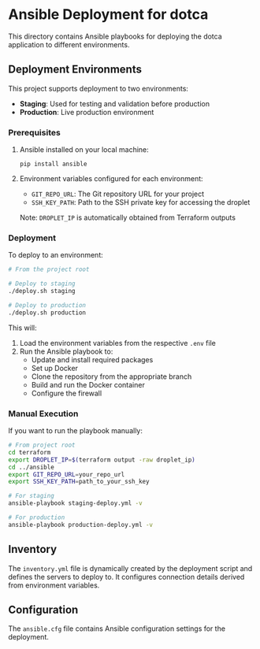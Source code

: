 # Ansible Deployment for dotca

This directory contains Ansible playbooks for deploying the dotca application to different environments.

## Deployment Environments

This project supports deployment to two environments:
- **Staging**: Used for testing and validation before production
- **Production**: Live production environment

### Prerequisites

1. Ansible installed on your local machine:
   ```
   pip install ansible
   ```

2. Environment variables configured for each environment:
   - `GIT_REPO_URL`: The Git repository URL for your project
   - `SSH_KEY_PATH`: Path to the SSH private key for accessing the droplet
   
   Note: `DROPLET_IP` is automatically obtained from Terraform outputs

### Deployment

To deploy to an environment:

```bash
# From the project root

# Deploy to staging
./deploy.sh staging

# Deploy to production
./deploy.sh production
```

This will:
1. Load the environment variables from the respective `.env` file
2. Run the Ansible playbook to:
   - Update and install required packages
   - Set up Docker
   - Clone the repository from the appropriate branch
   - Build and run the Docker container
   - Configure the firewall

### Manual Execution

If you want to run the playbook manually:

```bash
# From project root
cd terraform
export DROPLET_IP=$(terraform output -raw droplet_ip)
cd ../ansible
export GIT_REPO_URL=your_repo_url
export SSH_KEY_PATH=path_to_your_ssh_key

# For staging
ansible-playbook staging-deploy.yml -v

# For production
ansible-playbook production-deploy.yml -v
```

## Inventory

The `inventory.yml` file is dynamically created by the deployment script and defines the servers to deploy to. It configures connection details derived from environment variables.

## Configuration

The `ansible.cfg` file contains Ansible configuration settings for the deployment.